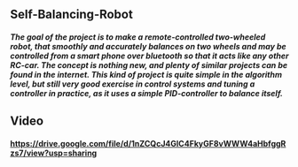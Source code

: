 ## Self-Balancing-Robot

##### The goal of the project is to make a remote-controlled two-wheeled robot, that smoothly and accurately balances on two wheels and may be controlled from a smart phone over bluetooth so that it acts like any other RC-car. The concept is nothing new, and plenty of similar projects can be found in the internet. This kind of project is quite simple in the algorithm level, but still very good exercise in control systems and tuning a controller in practice, as it uses a simple PID-controller to balance itself.

## Video
#### https://drive.google.com/file/d/1nZCQcJ4GlC4FkyGF8vWWW4aHbfggRzs7/view?usp=sharing


